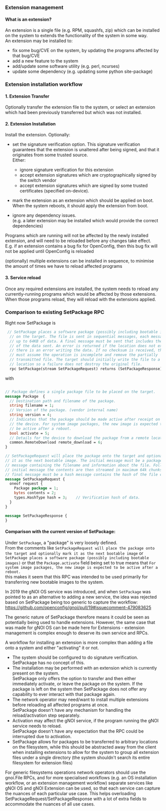 ### Extension management

#### What is an extension?
An extension is a single file (e.g. RPM, squashfs, zip) which can be installed
on the system to extends the functionality of the system in some way.   
An extension may be installed to:
- fix some bug/CVE on the system, by updating the programs affected by that
  bug/CVE
- add a new feature to the system
- add/update some software utility (e.g. perl, ncurses)
- update some dependency (e.g. updating some python site-package)

### Extension installation workflow

#### 1. Extension Transfer
Optionally transfer the extension file to the system, or select an
extension which had been previously transferred but which was not installed.

#### 2. Extension Installation
Install the extension.
Optionally:
- set the signature verification option.
  This signature verification guarantees that the extension is unaltered
  after being signed, and that it originates from some trusted source.   
  Either:
  - ignore signature verification for this extension
  - accept extension signatures which are cryptographically signed by the switch vendor
  - accept extension signatures which are signed by some trusted certificates (specified on-device).
  
- mark the extension as an extension which should be applied on boot.   
  When the system reboots, it should apply the extension from boot.
- ignore any dependency issues.    
  (e.g. a later extension may be installed which would provide the correct
  dependencies)

Programs which are running will not be affected by the newly installed
extension, and will need to be reloaded before any changes take effect.    
E.g. if an extension contains a bug fix for OpenConfig, then this bug fix
will not be applied until OpenConfig is reloaded

(optionally) multiple extensions can be installed in sequence, to minimise
the amount of times we have to reload affected programs

#### 3. Service reload

Once any required extensions are installed, the system needs to reload any
currently-running programs which would be affected by those extensions.
When those programs reload, they will reload with the extensions applied.

### Comparison to existing SetPackage RPC

Right now SetPackage is
```protobuf
 // SetPackage places a software package (possibly including bootable images)
  // on the target. The file is sent in sequential messages, each message
  // up to 64KB of data. A final message must be sent that includes the hash
  // of the data sent. An error is returned if the location does not exist or
  // there is an error writing the data. If no checksum is received, the target
  // must assume the operation is incomplete and remove the partially
  // transmitted file. The target should initially write the file to a temporary
  // location so a failure does not destroy the original file.
  rpc SetPackage(stream SetPackageRequest) returns (SetPackageResponse) {}
```
with
```protobuf

// Package defines a single package file to be placed on the target.
message Package  {
  // Destination path and filename of the package.
  string filename = 1;
  // Version of the package. (vendor internal name)
  string version = 4;
  // Indicates that the package should be made active after receipt on
  // the device. For system image packages, the new image is expected to
  // be active after a reboot.
  bool activate = 5;
  // Details for the device to download the package from a remote location.
  common.RemoteDownload remote_download = 6;
}

// SetPackageRequest will place the package onto the target and optionally mark
// it as the next bootable image. The initial message must be a package
// message containing the filename and information about the file. Following the
// initial message the contents are then streamed in maximum 64k chunks. The
// final message must be a hash message contains the hash of the file contents.
message SetPackageRequest {
  oneof request {
    Package package = 1;
    bytes contents = 2;
    types.HashType hash = 3;    // Verification hash of data.
  }
}

message SetPackageResponse {
}
```

#### Comparison with the current version of SetPackage:
Under `SetPackage`, a "package" is very loosely defined.    
From the comments like `SetPackageRequest will place the package onto the
target and optionally mark it as the next bootable image` or
`SetPackage places a software package (possibly including bootable
images)` or that the `Package.activate` field being set to true means that
`For system image packages, the new image is expected to be active
after a reboot.`   
this makes it seem that this RPC was intended to be used primarily for
transferring new bootable images to the system.

In 2019 the gNOI OS service was introduced, and when `SetPackage` was
pointed to as an alternative to adding a new service, the idea was
rejected based on SetPackage being too generic to capture the workflow:    
https://github.com/openconfig/gnoi/pull/19#issuecomment-479083625

The generic nature of SetPackage therefore means it could be seen as
potentially being used to handle extensions.
However, the same case that was made for gNOI OS can be made here for Extensions -
extension management is complex enough to deserve its own service and RPCs.

A workflow for installing an extension is more complex than
adding a file onto a system and either "activating" it or not.
- The system should be configured to do signature verification.      
  SetPackage has no concept of this.
- The installation may be performed with an extension which is currently
  present on the system.        
  SetPackage only offers the option to transfer and
  then either immediately activate, or leave the package on the system.
  If the package is left on the system then SetPackage does not offer
  any capability to ever interact with that package again.
- The network operator may need/want to install multiple extensions
  before reloading all affected programs at once.   
  SetPackage doesn't have any mechanism for handling the reload/activation
  step separately.
- Activation may affect the gNOI service, if the program running
  the gNOI service needs to reload.      
  SetPackage doesn't have any expectation that the RPC could be interrupted
  due to activation.
- SetPackage allows for packages to be transferred to arbitrary locations
  on the filesystem, while this should be abstracted away from the client
  when installing extensions to allow for the system to group all extension
  files under a single directory (the system shouldn't search its entire
  filesystem for extension files)

For generic filesystems operations network operators should use the gnoi.File RPCs,
and for more specialised workflows (e.g. an OS installation workflow, or an extension management workflow)
separate services like gNOI OS and gNOI Extension can be used, so that each service can capture the nuances
of each particular use case. This helps overloading SetPackageRequest/SetPackageResponse
with a lot of extra fields to accommodate the nuances of all use cases.
